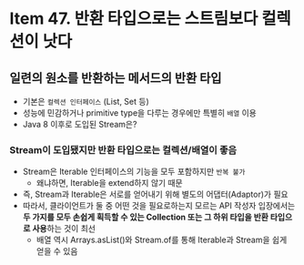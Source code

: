 # Item 47. 반환 타입으로는 스트림보다 컬렉션이 낫다

## 일련의 원소를 반환하는 메서드의 반환 타입

- 기본은 `컬렉션 인터페이스` (List, Set 등)
- 성능에 민감하거나 primitive type을 다루는 경우에만 특별히 `배열` 이용
- Java 8 이후로 도입된 Stream은?

### Stream이 도입됐지만 반환 타입으로는 컬렉션/배열이 좋음

- Stream은 Iterable 인터페이스의 기능을 모두 포함하지만 `반복 불가`
    - 왜냐하면, Iterable을 extend하지 않기 때문
- 즉, Stream과 Iterable은 서로를 얻어내기 위해 별도의 어댑터(Adaptor)가 필요
- 따라서, 클라이언트가 둘 중 어떤 것을 필요로하는지 모르는 API 작성자 입장에서는 **두 가지를 모두 손쉽게 획득할 수 있는 Collection 또는 그 하위 타입을 반환 타입으로 사용**하는 것이 최선
    - 배열 역시 Arrays.asList()와 Stream.of를 통해 Iterable과 Stream을 쉽게 얻을 수 있음
